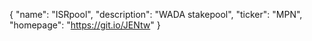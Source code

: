 
{
"name": "ISRpool",
"description": "WADA stakepool",
"ticker": "MPN",
"homepage": "https://git.io/JENtw"
}

